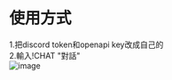 # 使用方式
1.把discord token和openapi key改成自己的  
2.輸入!CHAT "對話"  
![image](https://github.com/user-attachments/assets/4252fb01-8d5f-4c82-ab21-c809651a2735)

